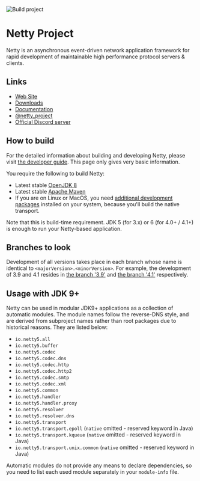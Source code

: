 ![Build project](https://github.com/netty/netty/workflows/Build%20project/badge.svg)

# Netty Project

Netty is an asynchronous event-driven network application framework for rapid development of maintainable high performance protocol servers & clients.

## Links

* [Web Site](https://netty.io/)
* [Downloads](https://netty.io/downloads.html)
* [Documentation](https://netty.io/wiki/)
* [@netty_project](https://twitter.com/netty_project)
* [Official Discord server](https://discord.gg/q4aQ2XjaCa)

## How to build

For the detailed information about building and developing Netty, please visit [the developer guide](https://netty.io/wiki/developer-guide.html).  This page only gives very basic information.

You require the following to build Netty:

* Latest stable [OpenJDK 8](https://adoptopenjdk.net)
* Latest stable [Apache Maven](https://maven.apache.org/)
* If you are on Linux or MacOS, you need [additional development packages](https://netty.io/wiki/native-transports.html) installed on your system, because you'll build the native transport.

Note that this is build-time requirement.  JDK 5 (for 3.x) or 6 (for 4.0+ / 4.1+) is enough to run your Netty-based application.

## Branches to look

Development of all versions takes place in each branch whose name is identical to `<majorVersion>.<minorVersion>`.  For example, the development of 3.9 and 4.1 resides in [the branch '3.9'](https://github.com/netty/netty/tree/3.9) and [the branch '4.1'](https://github.com/netty/netty/tree/4.1) respectively.

## Usage with JDK 9+

Netty can be used in modular JDK9+ applications as a collection of automatic modules. The module names follow the
reverse-DNS style, and are derived from subproject names rather than root packages due to historical reasons. They
are listed below:

 * `io.netty5.all`
 * `io.netty5.buffer`
 * `io.netty5.codec`
 * `io.netty5.codec.dns`
 * `io.netty5.codec.http`
 * `io.netty5.codec.http2`
 * `io.netty5.codec.smtp`
 * `io.netty5.codec.xml`
 * `io.netty5.common`
 * `io.netty5.handler`
 * `io.netty5.handler.proxy`
 * `io.netty5.resolver`
 * `io.netty5.resolver.dns`
 * `io.netty5.transport`
 * `io.netty5.transport.epoll` (`native` omitted - reserved keyword in Java)
 * `io.netty5.transport.kqueue` (`native` omitted - reserved keyword in Java)
 * `io.netty5.transport.unix.common` (`native` omitted - reserved keyword in Java)



Automatic modules do not provide any means to declare dependencies, so you need to list each used module separately
in your `module-info` file.
